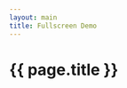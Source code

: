 ```yaml
---
layout: main
title: Fullscreen Demo
---
```


<link href="{{ site.baseurl }}/css/index.css" rel="stylesheet">
<script src="{{ site.baseurl }}/js/lib/d3.min.js"></script>
<script src="{{ site.baseurl }}/src/pty.js"></script>
<link href="{{ site.baseurl }}/css/font-awesome.min.css" rel="stylesheet">

<script src="{{ site.baseurl }}/js/lib/underscore.js"></script>

# {{ page.title }}

<div>
    <style>
        #fs-modal-chart {
            position: absolute;
            height: auto;
            padding: 0;
            background-color: white;
            left: 0;
            top: 0;
        }

        #fs-modal-chart.hidden {
            display: none;
        }
    </style>
</div>


<div class="row">
    <div class="col-md-12">
        <div id="demo"></div>
    </div>
</div>

<script>
d3.json('{{ site.baseurl }}/data/A.json', function(error, data) {

    if (error) { return error; }

    var width = parseInt(d3.select('#demo').style('width'), 10),
        height = 400;

    var chart = pty.chart.network()
        .width(width)
        .height(height)
        .nodeRadius(15)
        .nodeLabel(function(d) { return d.name; })
        .nodeBaseURL(function(d) { return '{{site.baseurl}}/data/' + d.id + '.json'; })
        .nodeURL(function(d) { return '{{site.baseurl}}/pages/' + d.id; })
        .fullscreenCallback(toFullScreen);

        function toNormal() {
            chart.width(width).height(height)
                .fullscreenCallback(toFullScreen);

            d3.select('#demo')
                .data(d3.select('#fs-modal-chart').data())
                .call(chart);

            d3.select('#fs-modal-chart').classed('hidden', true);
            d3.select('#fs-modal-chart').selectAll('svg').remove();
        }

        function toFullScreen() {
            chart
                .width(screen.width)
                .height(screen.height)
                .fullscreenCallback(toNormal);

            d3.select('#fs-modal-chart')
                .classed('hidden', false)
                .data(d3.select('#demo').data())
                .call(chart);
        }

    d3.select('div#demo').data([data]).call(chart);
});
</script>

<div id="fs-modal-chart"></div>

